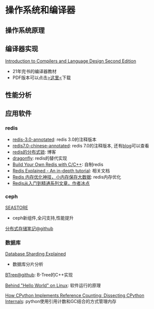# 操作系统和编译器

## 操作系统原理

## 编译器实现

[Introduction to Compilers and Language Design Second Edition](https://www3.nd.edu/~dthain/compilerbook/)
* 21年完书的编译器教材
* PDF版本可以点击[>这里<](https://www3.nd.edu/~dthain/compilerbook/compilerbook.pdf)下载

## 性能分析

## 应用软件

### redis
* [redis-3.0-annotated](https://github.com/huangz1990/redis-3.0-annotated): redis 3.0的注释版本
* [redis7.0-chinese-annotated](https://github.com/CN-annotation-team/redis7.0-chinese-annotated): redis 7.0的注释版本, 还有[blog](https://www.eririspace.cn/tags/Redis/)可以查看
* [redis的分布式锁](https://wendajiang.github.io/redis-distribute-lock/): 博客
* [dragonfly](https://github.com/dragonflydb/dragonfly): redis的替代实现
* [Build Your Own Redis with C/C++](https://build-your-own.org/redis/): 自制redis
* [Redis Explained - An in-depth tutorial](https://architecturenotes.co/redis/): 相关文档
* [Redis 内存优化神技，小内存保存大数据](https://segmentfault.com/a/1190000042103541): redis内存优化
* [Redis从入门到精通系列文章，作者冰点](https://developer.aliyun.com/profile/ujrt3rttdmono?source=5176.11533457&userCode=e4nptrfl)

### ceph
[SEASTORE](https://docs.ceph.com/en/quincy/dev/seastore/)
* ceph新组件,全闪支持,性能提升

[分布式存储笔记@github](https://github.com/lichuang/storage-paper-reading-cn)

### 数据库

[Database Sharding Explained](https://architecturenotes.co/database-sharding-explained/?continueFlag=24b2e01413fd53e24a2779b4a664ca16)
* 数据库分片分析

[BTree@github](https://github.com/frozenca/BTree): B-Tree的C++实现

[Behind "Hello World" on Linux](https://jvns.ca/blog/2023/08/03/behind--hello-world/): 软件运行的原理

[How CPython Implements Reference Counting: Dissecting CPython Internals](https://codeconfessions.substack.com/p/cpython-reference-counting-internals): python使用引用计数和GC结合的方式管理内存